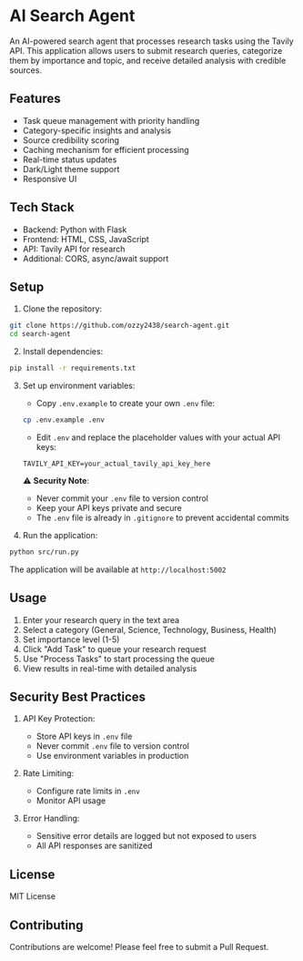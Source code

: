 # AI Search Agent

An AI-powered search agent that processes research tasks using the Tavily API. This application allows users to submit research queries, categorize them by importance and topic, and receive detailed analysis with credible sources.

## Features

- Task queue management with priority handling
- Category-specific insights and analysis
- Source credibility scoring
- Caching mechanism for efficient processing
- Real-time status updates
- Dark/Light theme support
- Responsive UI

## Tech Stack

- Backend: Python with Flask
- Frontend: HTML, CSS, JavaScript
- API: Tavily API for research
- Additional: CORS, async/await support

## Setup

1. Clone the repository:
```bash
git clone https://github.com/ozzy2438/search-agent.git
cd search-agent
```

2. Install dependencies:
```bash
pip install -r requirements.txt
```

3. Set up environment variables:
   - Copy `.env.example` to create your own `.env` file:
   ```bash
   cp .env.example .env
   ```
   - Edit `.env` and replace the placeholder values with your actual API keys:
   ```
   TAVILY_API_KEY=your_actual_tavily_api_key_here
   ```
   
   ⚠️ **Security Note**: 
   - Never commit your `.env` file to version control
   - Keep your API keys private and secure
   - The `.env` file is already in `.gitignore` to prevent accidental commits

4. Run the application:
```bash
python src/run.py
```

The application will be available at `http://localhost:5002`

## Usage

1. Enter your research query in the text area
2. Select a category (General, Science, Technology, Business, Health)
3. Set importance level (1-5)
4. Click "Add Task" to queue your research request
5. Use "Process Tasks" to start processing the queue
6. View results in real-time with detailed analysis

## Security Best Practices

1. API Key Protection:
   - Store API keys in `.env` file
   - Never commit `.env` file to version control
   - Use environment variables in production
   
2. Rate Limiting:
   - Configure rate limits in `.env`
   - Monitor API usage
   
3. Error Handling:
   - Sensitive error details are logged but not exposed to users
   - All API responses are sanitized

## License

MIT License

## Contributing

Contributions are welcome! Please feel free to submit a Pull Request. 